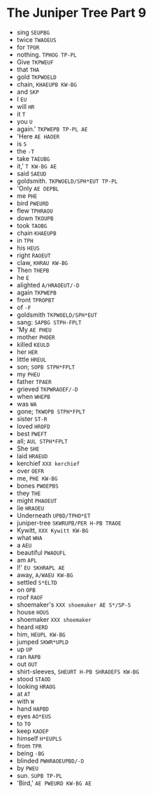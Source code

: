 # The Juniper Tree Part 9

* sing `SEUPBG`
* twice `TWAOEUS`
* for `TPOR`
* nothing. `TPHOG TP-PL`
* Give `TKPWEUF`
* that `THA`
* gold `TKPWOELD`
* chain, `KHAEUPB KW-BG`
* and `SKP`
* I `EU`
* will `HR`
* it `T`
* you `U`
* again.' `TKPWEPB TP-PL AE`
* 'Here `AE HAOER`
* is `S`
* the `-T`
* take `TAEUBG`
* it,' `T KW-BG AE`
* said `SAEUD`
* goldsmith. `TKPWOELD/SPH*EUT TP-PL`
* 'Only `AE OEPBL`
* me `PHE`
* bird `PWEURD`
* flew `TPHRAOU`
* down `TKOUPB`
* took `TAOBG`
* chain `KHAEUPB`
* in `TPH`
* his `HEUS`
* right `RAOEUT`
* claw, `KHRAU KW-BG`
* Then `THEPB`
* he `E`
* alighted `A/HRAOEUT/-D`
* again `TKPWEPB`
* front `TPROPBT`
* of `-F`
* goldsmith `TKPWOELD/SPH*EUT`
* sang: `SAPBG STPH-FPLT`
* 'My `AE PHEU`
* mother `PHOER`
* killed `KEULD`
* her `HER`
* little `HREUL`
* son; `SOPB STPH*FPLT`
* my `PHEU`
* father `TPAER`
* grieved `TKPWRAOEF/-D`
* when `WHEPB`
* was `WA`
* gone; `TKWOPB STPH*FPLT`
* sister `ST-R`
* loved `HROFD`
* best `PWEFT`
* all; `AUL STPH*FPLT`
* She `SHE`
* laid `HRAEUD`
* kerchief `XXX kerchief`
* over `OEFR`
* me, `PHE KW-BG`
* bones `PWOEPBS`
* they `THE`
* might `PHAOEUT`
* lie `HRAOEU`
* Underneath `UPBD/TPHO*ET`
* juniper-tree `SKWRUPB/PER H-PB TRAOE`
* Kywitt, `XXX Kywitt KW-BG`
* what `WHA`
* a `AEU`
* beautiful `PWAOUFL`
* am `APL`
* I!' `EU SKHRAPL AE`
* away, `A/WAEU KW-BG`
* settled `S*ELTD`
* on `OPB`
* roof `RAOF`
* shoemaker's `XXX shoemaker AE S*/SP-S`
* house `HOUS`
* shoemaker `XXX shoemaker`
* heard `HERD`
* him, `HEUPL KW-BG`
* jumped `SKWR*UPLD`
* up `UP`
* ran `RAPB`
* out `OUT`
* shirt-sleeves, `SHEURT H-PB SHRAOEFS KW-BG`
* stood `STAOD`
* looking `HRAOG`
* at `AT`
* with `W`
* hand `HAPBD`
* eyes `AO*EUS`
* to `TO`
* keep `KAOEP`
* himself `H*EUPLS`
* from `TPR`
* being `-BG`
* blinded `PWHRAOEUPBD/-D`
* by `PWEU`
* sun. `SUPB TP-PL`
* 'Bird,' `AE PWEURD KW-BG AE`
